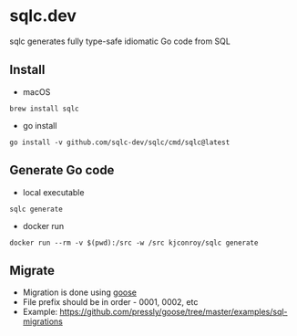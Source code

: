 # sqlc.dev

sqlc generates fully type-safe idiomatic Go code from SQL

## Install

- macOS
```shell
brew install sqlc
```
- go install
```shell
go install -v github.com/sqlc-dev/sqlc/cmd/sqlc@latest
```

## Generate Go code

- local executable
```shell
sqlc generate
```

- docker run
```shell
docker run --rm -v $(pwd):/src -w /src kjconroy/sqlc generate
```

## Migrate

- Migration is done using [goose](https://github.com/pressly/goose)
- File prefix should be in order - 0001, 0002, etc
- Example: https://github.com/pressly/goose/tree/master/examples/sql-migrations